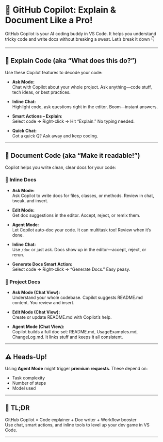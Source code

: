 # 🚀 GitHub Copilot: Explain & Document Like a Pro!

GitHub Copilot is your AI coding buddy in VS Code. It helps you understand tricky code and write docs without breaking a sweat. Let’s break it down 👇

---

## 🧠 Explain Code (aka “What does this do?”)

Use these Copilot features to decode your code:

- **Ask Mode:**  
  Chat with Copilot about your whole project. Ask anything—code stuff, tech ideas, or best practices.

- **Inline Chat:**  
  Highlight code, ask questions right in the editor. Boom—instant answers.

- **Smart Actions – Explain:**  
  Select code → Right-click → Hit “Explain.” No typing needed.

- **Quick Chat:**  
  Got a quick Q? Ask away and keep coding.

---

## 📄 Document Code (aka “Make it readable!”)

Copilot helps you write clean, clear docs for your code:

### 🔹 Inline Docs

- **Ask Mode:**  
  Ask Copilot to write docs for files, classes, or methods. Review in chat, tweak, and insert.

- **Edit Mode:**  
  Get doc suggestions in the editor. Accept, reject, or remix them.

- **Agent Mode:**  
  Let Copilot auto-doc your code. It can multitask too! Review when it’s done.

- **Inline Chat:**  
  Use `/doc` or just ask. Docs show up in the editor—accept, reject, or rerun.

- **Generate Docs Smart Action:**  
  Select code → Right-click → “Generate Docs.” Easy peasy.

### 🔹 Project Docs

- **Ask Mode (Chat View):**  
  Understand your whole codebase. Copilot suggests README.md content. You review and insert.

- **Edit Mode (Chat View):**  
  Create or update README.md with Copilot’s help.

- **Agent Mode (Chat View):**  
  Copilot builds a full doc set: README.md, UsageExamples.md, ChangeLog.md. It links stuff and keeps it all consistent.

---

## ⚠️ Heads-Up!

Using **Agent Mode** might trigger **premium requests**. These depend on:
- Task complexity
- Number of steps
- Model used

---

## 🎯 TL;DR

GitHub Copilot = Code explainer + Doc writer + Workflow booster  
Use chat, smart actions, and inline tools to level up your dev game in VS Code.

---


